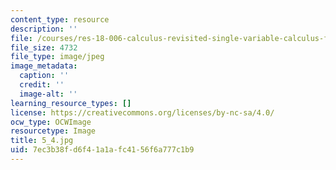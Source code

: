 ```yaml
---
content_type: resource
description: ''
file: /courses/res-18-006-calculus-revisited-single-variable-calculus-fall-2010/7ec3b38fd6f41a1afc4156f6a777c1b9_5_4.jpg
file_size: 4732
file_type: image/jpeg
image_metadata:
  caption: ''
  credit: ''
  image-alt: ''
learning_resource_types: []
license: https://creativecommons.org/licenses/by-nc-sa/4.0/
ocw_type: OCWImage
resourcetype: Image
title: 5_4.jpg
uid: 7ec3b38f-d6f4-1a1a-fc41-56f6a777c1b9
---
```

